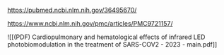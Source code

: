 
https://pubmed.ncbi.nlm.nih.gov/36495670/

https://www.ncbi.nlm.nih.gov/pmc/articles/PMC9721157/

![[(PDF) Cardiopulmonary and hematological effects of infrared LED photobiomodulation in the treatment of SARS-COV2 - 2023 - main.pdf]]
